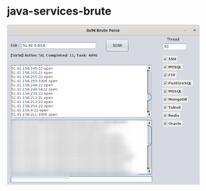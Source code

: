 # java-services-brute

<img src="https://raw.githubusercontent.com/antichown/java-services-brute/main/crack.png">

